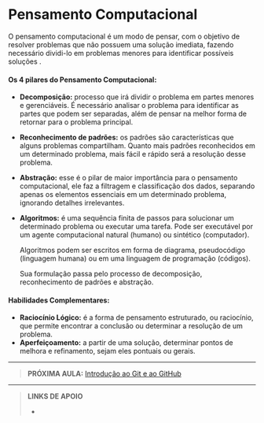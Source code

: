 # Pensamento Computacional

O pensamento computacional é um modo de pensar, com o objetivo de resolver problemas que não possuem uma solução imediata, fazendo necessário dividi-lo em problemas menores para identificar possíveis soluções . 

#### Os 4 pilares do Pensamento Computacional:

- **Decomposição:** processo que irá dividir o problema em partes menores e gerenciáveis. É necessário analisar o problema para identificar as partes que podem ser separadas, além de pensar na melhor forma de retornar para o problema principal.
- **Reconhecimento de padrões:** os padrões são características que alguns problemas compartilham. Quanto mais padrões reconhecidos em um determinado problema, mais fácil e rápido será a resolução desse problema. 

- **Abstração:** esse é o pilar de maior importância para o pensamento computacional, ele faz a filtragem e classificação dos dados, separando apenas os elementos essenciais em um determinado problema, ignorando detalhes irrelevantes.  

- **Algoritmos:** é uma sequência finita de passos para solucionar um determinado problema ou executar uma tarefa. Pode ser executável por um agente computacional natural (humano) ou sintético (computador). 

  Algoritmos podem ser escritos em forma de diagrama, pseudocódigo (linguagem humana) ou em uma linguagem de programação (códigos).

  Sua formulação passa pelo processo de decomposição, reconhecimento de padrões e abstração.

#### Habilidades Complementares:

- **Raciocínio Lógico:** é a forma de pensamento estruturado, ou raciocínio, que permite encontrar a conclusão ou determinar a resolução de um problema.
- **Aperfeiçoamento:** a partir de uma solução, determinar pontos de melhora e refinamento, sejam eles pontuais ou gerais. 







---

> **PRÓXIMA AULA:** [Introdução ao Git e ao GitHub](../02-introducao-git-github)

---

> **LINKS DE APOIO**
>
> - []()
